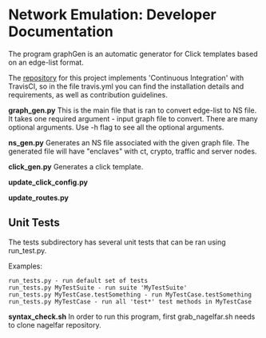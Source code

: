 # Network Emulation: Developer Documentation

The program graphGen is an automatic generator for Click templates based on an edge-list format. 

The [repository](https://github.com/ISIEdgeLab/graphGen) for this project implements 'Continuous Integration' with TravisCI, so in the file travis.yml you can find the installation details and requirements, as well as contribution guidelines.

**graph_gen.py**
This is the main file that is ran to convert edge-list to NS file.
It takes one required argument - input graph file to convert. There
are many optional arguments. Use -h flag to see all the optional arguments.

**ns_gen.py**
Generates an NS file associated with the given graph file. The generated file will have "enclaves" with ct, crypto, traffic and server nodes.

**click_gen.py**
Generates a click template.

**update_click_config.py**

**update_routes.py**

## Unit Tests ##

The tests subdirectory has several unit tests that can be ran using
run_test.py.

Examples:

    run_tests.py - run default set of tests
    run_tests.py MyTestSuite - run suite 'MyTestSuite'
    run_tests.py MyTestCase.testSomething - run MyTestCase.testSomething
    run_tests.py MyTestCase - run all 'test*' test methods in MyTestCase

**syntax_check.sh**
In order to run this program, first grab_nagelfar.sh needs to clone nagelfar repository.